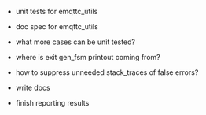 - unit tests for emqttc_utils
- doc spec for emqttc_utils

- what more cases can be unit tested?
- where is exit gen_fsm printout coming from?
- how to suppress unneeded stack_traces of false errors?

- write docs
- finish reporting results